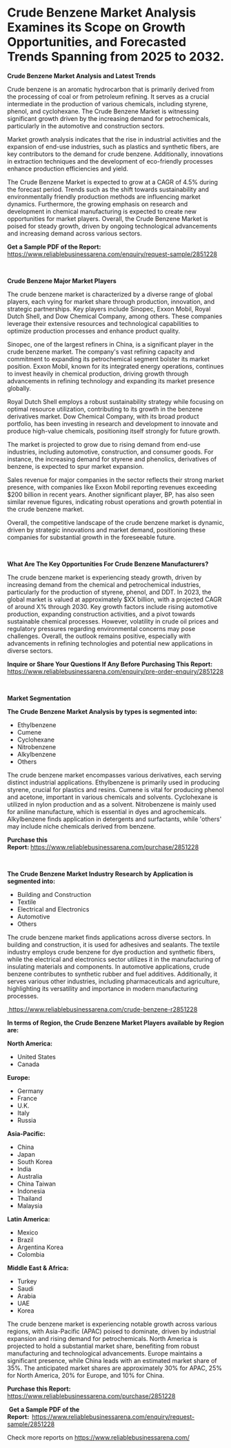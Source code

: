 <p><h1>Crude Benzene Market Analysis Examines its Scope on Growth Opportunities, and Forecasted Trends Spanning from 2025 to 2032.</h1></p><p><strong>Crude Benzene Market Analysis and Latest Trends</strong></p>
<p><p>Crude benzene is an aromatic hydrocarbon that is primarily derived from the processing of coal or from petroleum refining. It serves as a crucial intermediate in the production of various chemicals, including styrene, phenol, and cyclohexane. The Crude Benzene Market is witnessing significant growth driven by the increasing demand for petrochemicals, particularly in the automotive and construction sectors.</p><p>Market growth analysis indicates that the rise in industrial activities and the expansion of end-use industries, such as plastics and synthetic fibers, are key contributors to the demand for crude benzene. Additionally, innovations in extraction techniques and the development of eco-friendly processes enhance production efficiencies and yield.</p><p>The Crude Benzene Market is expected to grow at a CAGR of 4.5% during the forecast period. Trends such as the shift towards sustainability and environmentally friendly production methods are influencing market dynamics. Furthermore, the growing emphasis on research and development in chemical manufacturing is expected to create new opportunities for market players. Overall, the Crude Benzene Market is poised for steady growth, driven by ongoing technological advancements and increasing demand across various sectors.</p></p>
<p><strong>Get a Sample PDF of the Report:&nbsp;</strong> <a href="https://www.reliablebusinessarena.com/enquiry/request-sample/2851228?utm_campaign=2800&utm_medium=2&utm_source=Github&utm_content=ia&utm_term=11032025&utm_id=crude-benzene">https://www.reliablebusinessarena.com/enquiry/request-sample/2851228</a></p>
<p>&nbsp;</p>
<p><strong>Crude Benzene Major Market Players</strong></p>
<p><p>The crude benzene market is characterized by a diverse range of global players, each vying for market share through production, innovation, and strategic partnerships. Key players include Sinopec, Exxon Mobil, Royal Dutch Shell, and Dow Chemical Company, among others. These companies leverage their extensive resources and technological capabilities to optimize production processes and enhance product quality.</p><p>Sinopec, one of the largest refiners in China, is a significant player in the crude benzene market. The company's vast refining capacity and commitment to expanding its petrochemical segment bolster its market position. Exxon Mobil, known for its integrated energy operations, continues to invest heavily in chemical production, driving growth through advancements in refining technology and expanding its market presence globally. </p><p>Royal Dutch Shell employs a robust sustainability strategy while focusing on optimal resource utilization, contributing to its growth in the benzene derivatives market. Dow Chemical Company, with its broad product portfolio, has been investing in research and development to innovate and produce high-value chemicals, positioning itself strongly for future growth.</p><p>The market is projected to grow due to rising demand from end-use industries, including automotive, construction, and consumer goods. For instance, the increasing demand for styrene and phenolics, derivatives of benzene, is expected to spur market expansion.</p><p>Sales revenue for major companies in the sector reflects their strong market presence, with companies like Exxon Mobil reporting revenues exceeding $200 billion in recent years. Another significant player, BP, has also seen similar revenue figures, indicating robust operations and growth potential in the crude benzene market.</p><p>Overall, the competitive landscape of the crude benzene market is dynamic, driven by strategic innovations and market demand, positioning these companies for substantial growth in the foreseeable future.</p></p>
<p>&nbsp;</p>
<p><strong>What Are The Key Opportunities For Crude Benzene Manufacturers?</strong></p>
<p><p>The crude benzene market is experiencing steady growth, driven by increasing demand from the chemical and petrochemical industries, particularly for the production of styrene, phenol, and DDT. In 2023, the global market is valued at approximately $XX billion, with a projected CAGR of around X% through 2030. Key growth factors include rising automotive production, expanding construction activities, and a pivot towards sustainable chemical processes. However, volatility in crude oil prices and regulatory pressures regarding environmental concerns may pose challenges. Overall, the outlook remains positive, especially with advancements in refining technologies and potential new applications in diverse sectors.</p></p>
<p><strong>Inquire or Share Your Questions If Any Before Purchasing This Report:</strong> <a href="https://www.reliablebusinessarena.com/enquiry/pre-order-enquiry/2851228?utm_campaign=2800&utm_medium=2&utm_source=Github&utm_content=ia&utm_term=11032025&utm_id=crude-benzene">https://www.reliablebusinessarena.com/enquiry/pre-order-enquiry/2851228</a></p>
<p>&nbsp;</p>
<p><strong>Market Segmentation</strong></p>
<p><strong>The Crude Benzene Market Analysis by types is segmented into:</strong></p>
<p><ul><li>Ethylbenzene</li><li>Cumene</li><li>Cyclohexane</li><li>Nitrobenzene</li><li>Alkylbenzene</li><li>Others</li></ul></p>
<p><p>The crude benzene market encompasses various derivatives, each serving distinct industrial applications. Ethylbenzene is primarily used in producing styrene, crucial for plastics and resins. Cumene is vital for producing phenol and acetone, important in various chemicals and solvents. Cyclohexane is utilized in nylon production and as a solvent. Nitrobenzene is mainly used for aniline manufacture, which is essential in dyes and agrochemicals. Alkylbenzene finds application in detergents and surfactants, while 'others' may include niche chemicals derived from benzene.</p></p>
<p><strong>Purchase this Report:&nbsp;</strong><a href="https://www.reliablebusinessarena.com/purchase/2851228?utm_campaign=2800&utm_medium=2&utm_source=Github&utm_content=ia&utm_term=11032025&utm_id=crude-benzene">https://www.reliablebusinessarena.com/purchase/2851228</a></p>
<p>&nbsp;</p>
<p><strong>The Crude Benzene Market Industry Research by Application is segmented into:</strong></p>
<p><ul><li>Building and Construction</li><li>Textile</li><li>Electrical and Electronics</li><li>Automotive</li><li>Others</li></ul></p>
<p><p>The crude benzene market finds applications across diverse sectors. In building and construction, it is used for adhesives and sealants. The textile industry employs crude benzene for dye production and synthetic fibers, while the electrical and electronics sector utilizes it in the manufacturing of insulating materials and components. In automotive applications, crude benzene contributes to synthetic rubber and fuel additives. Additionally, it serves various other industries, including pharmaceuticals and agriculture, highlighting its versatility and importance in modern manufacturing processes.</p></p>
<p><a href="https://www.reliablebusinessarena.com/crude-benzene-r2851228?utm_campaign=2800&utm_medium=2&utm_source=Github&utm_content=ia&utm_term=11032025&utm_id=crude-benzene">&nbsp;https://www.reliablebusinessarena.com/crude-benzene-r2851228</a></p>
<p><strong>In terms of Region, the Crude Benzene Market Players available by Region are:</strong></p>
<p>
    <p> <strong> North America: </strong>
        <ul>
            <li>United States</li>
            <li>Canada</li>
        </ul>
        </p> 
    <p> <strong> Europe: </strong>
        <ul>
            <li>Germany</li>
            <li>France</li>
            <li>U.K.</li>
            <li>Italy</li>
            <li>Russia</li>
        </ul>
        </p> 
    <p> <strong> Asia-Pacific: </strong>
        <ul>
            <li>China</li>
            <li>Japan</li>
            <li>South Korea</li>
            <li>India</li>
            <li>Australia</li>
            <li>China Taiwan</li>
            <li>Indonesia</li>
            <li>Thailand</li>
            <li>Malaysia</li>
        </ul>
        </p> 
    <p> <strong> Latin America: </strong>
        <ul>
            <li>Mexico</li>
            <li>Brazil</li>
            <li>Argentina Korea</li>
            <li>Colombia</li>
        </ul>
        </p> 
    <p> <strong> Middle East & Africa: </strong>
        <ul>
            <li>Turkey</li>
            <li>Saudi</li>
            <li>Arabia</li>
            <li>UAE</li>
            <li>Korea</li>
        </ul>
    </p>
    </p>
<p><p>The crude benzene market is experiencing notable growth across various regions, with Asia-Pacific (APAC) poised to dominate, driven by industrial expansion and rising demand for petrochemicals. North America is projected to hold a substantial market share, benefiting from robust manufacturing and technological advancements. Europe maintains a significant presence, while China leads with an estimated market share of 35%. The anticipated market shares are approximately 30% for APAC, 25% for North America, 20% for Europe, and 10% for China.</p></p>
<p><strong>Purchase this Report: </strong><a href="https://www.reliablebusinessarena.com/purchase/2851228?utm_campaign=2800&utm_medium=2&utm_source=Github&utm_content=ia&utm_term=11032025&utm_id=crude-benzene">https://www.reliablebusinessarena.com/purchase/2851228</a></p>
<p>&nbsp;<strong>Get a Sample PDF of the Report:&nbsp;&nbsp;</strong><a href="https://www.reliablebusinessarena.com/enquiry/request-sample/2851228?utm_campaign=2800&utm_medium=2&utm_source=Github&utm_content=ia&utm_term=11032025&utm_id=crude-benzene">https://www.reliablebusinessarena.com/enquiry/request-sample/2851228</a></p>
<p><strong></strong></p>
<p>Check more reports on <a href="https://www.reliablebusinessarena.com/?utm_campaign=2800&utm_medium=2&utm_source=Github&utm_content=ia&utm_term=11032025&utm_id=crude-benzene">https://www.reliablebusinessarena.com/</a></p>